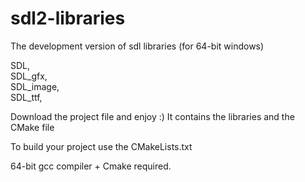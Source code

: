 # sdl2-libraries
The development version of sdl libraries (for 64-bit windows) 


SDL,  
SDL_gfx,  
SDL_image,  
SDL_ttf,  


Download the project file and enjoy :)  It contains the libraries and the CMake file


To build your project use the CMakeLists.txt


64-bit gcc compiler + Cmake required.
